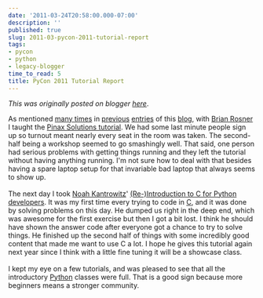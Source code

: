 ```yaml
---
date: '2011-03-24T20:58:00.000-07:00'
description: ''
published: true
slug: 2011-03-pycon-2011-tutorial-report
tags:
- pycon
- python
- legacy-blogger
time_to_read: 5
title: PyCon 2011 Tutorial Report
---
```


*This was originally posted on blogger [here](https://pydanny.blogspot.com/2011/03/pycon-2011-tutorial-report.html)*.

As mentioned <a href="http://pydanny.blogspot.com/2011/01/pinax-tutorial-at-pycon-2011.html">many times</a> in <a href="http://pydanny.blogspot.com/2011/02/my-pinax-solutions-class-at-pycon-2011.html">previous</a> <a href="http://pydanny.blogspot.com/2011/02/my-django-tutorial-at-pycon.html">entries</a> of this <a href="http://pydanny.blogspot.com/">blog</a>, with <a href="http://brianrosner.com/">Brian Rosner</a> I taught the <a href="http://us.pycon.org/2011/schedule/presentations/111/">Pinax Solutions tutorial</a>. We had some last minute people sign up so turnout meant nearly every seat in the room was taken. The second-half being a workshop seemed to go smashingly well. That said, one person had serious problems with getting things running and they left the tutorial without having anything running. I'm not sure how to deal with that besides having a spare laptop setup for that invariable bad laptop that always seems to show up.<br /><br />The next day I took <a href="http://us.pycon.org/2011/speaker/profile/166/">Noah Kantrowitz</a>' <a href="http://us.pycon.org/2011/schedule/presentations/141/">(Re-)Introduction to C for Python developers</a>. It was my first time every trying to code in <a href="http://en.wikipedia.org/wiki/C_(programming_language)">C</a>, and it was done by solving problems on this day. He dumped us right in the deep end, which was awesome for the first exercise but then I got a bit lost. I think he should have shown the answer code after everyone got a chance to try to solve things. He finished up the second half of things with some incredibly good content that made me want to use C a lot. I hope he gives this tutorial again next year since I think with a little fine tuning it will be a showcase class.<br /><br />I kept my eye on a few tutorials, and was pleased to see that all the introductory <a href="http://python.org/">Python</a> classes were full. That is a good sign because more beginners means a stronger community.